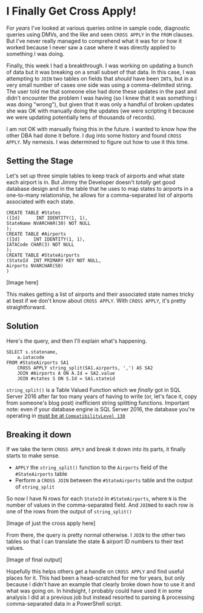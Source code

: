 # I Finally Get Cross Apply!
For *years* I've looked at various queries online in sample code, diagnostic queries using DMVs, and the like and seen  `CROSS APPLY` in the `FROM` clauses. But I've never really managed to comprehend what it was for or how it worked because I never saw a case where it was directly applied to something I was doing.

Finally, this week I had a breakthrough. I was working on updating a bunch of data but it was breaking on a small subset of that data. In this case, I was attempting to `JOIN` two tables on fields that *should* have been `INT`s, but in a very small number of cases one side was using a comma-delimited string. The user told me that someone else had done these updates in the past and didn't encounter the problem I was having (so I knew that it was something i was doing "wrong"), but given that it was only a handful of broken updates she was OK with manually doing the updates (we were scripting it because we were updating potentially tens of thousands of records).

I am not OK with manually fixing this in the future. I wanted to know how the other DBA had done it before. I dug into some history and found `CROSS APPLY`. My nemesis. I was determined to figure out how to use it this time.

## Setting the Stage
Let's set up three simple tables to keep track of airports and what state each airport is in. But Jimmy the Developer doesn't *totally* get good database design and in the table that he uses to map states to airports in a one-to-many relationship, he allows for a comma-separated list of airports associated with each state.

    CREATE TABLE #States
    ([Id]      INT IDENTITY(1, 1),
    StateName NVARCHAR(30) NOT NULL
    );
    CREATE TABLE #Airports
    ([Id]     INT IDENTITY(1, 1),
    IATACode CHAR(3) NOT NULL
    );
    CREATE TABLE #StateAirports
    (StateId  INT PRIMARY KEY NOT NULL,
    Airports NVARCHAR(50)
    )
[Image here]

This makes getting a list of airports and their associated state names tricky at best if we don't know about `CROSS APPLY`. With `CROSS APPLY`, it's pretty straightforward.

## Solution
Here's the query, and then I'll explain what's happening.

    SELECT s.statename,
        a.iatacode
    FROM #StateAirports SA1
        CROSS APPLY string_split(SA1.airports, ',') AS SA2
        JOIN #Airports A ON A.Id = SA2.value
        JOIN #states S ON S.Id = SA1.stateid
`string_split()` is a Table Valued Function which we *finally* got in SQL Server 2016 after far too many years of having to write (or, let's face it, copy from someone's blog post) inefficient string splitting functions. Important note: even if your database engine is SQL Server 2016, the database you're operating in [must be at `CompatibilityLevel 130`](https://www.mssqltips.com/sqlservertip/4350/parsing-string-data-with-the-new-sql-server-2016-stringsplit-function/)
## Breaking it down
If we take the term `CROSS APPLY` and break it down into its parts, it finally starts to make sense.
* `APPLY` the `string_split()` function to the `Airports` field of the `#StateAirports` table
* Perform a `CROSS JOIN` between the `#StateAirports`  table and the output of `string_split`

So now I have N rows for each `StateId` in `#StateAirports`, where `N` is the number of values in the comma-separated field. And `JOIN`ed to each row is one of the rows from the output of `string_split()`

[Image of just the cross apply here]

From there, the query is pretty normal otherwise. I `JOIN` to the other two tables so that I can translate the state & airport ID numbers to their text values.

[Image of final output]

Hopefully this helps others get a handle on `CROSS APPLY` and find useful places for it. This had been a head-scratched for me for years, but only because I didn't have an example that clearly broke down how to use it and what was going on. In hindsight, I probably could have used it in some analysis I did at a previous job but instead resorted to parsing & processing comma-separated data in a PowerShell script.